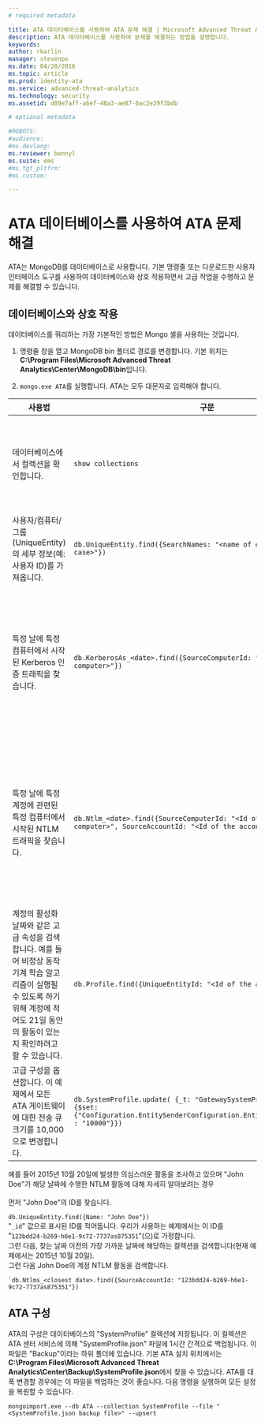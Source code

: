 ```yaml
---
# required metadata

title: ATA 데이터베이스를 사용하여 ATA 문제 해결 | Microsoft Advanced Threat Analytics
description: ATA 데이터베이스를 사용하여 문제를 해결하는 방법을 설명합니다. 
keywords:
author: rkarlin
manager: stevenpo
ms.date: 04/28/2016
ms.topic: article
ms.prod: identity-ata
ms.service: advanced-threat-analytics
ms.technology: security
ms.assetid: d89e7aff-a6ef-48a3-ae87-6ac2e39f3bdb

# optional metadata

#ROBOTS:
#audience:
#ms.devlang:
ms.reviewer: bennyl
ms.suite: ems
#ms.tgt_pltfrm:
#ms.custom:

---
```


# ATA 데이터베이스를 사용하여 ATA 문제 해결
ATA는 MongoDB를 데이터베이스로 사용합니다.
기본 명령줄 또는 다운로드한 사용자 인터페이스 도구를 사용하여 데이터베이스와 상호 작용하면서 고급 작업을 수행하고 문제를 해결할 수 있습니다.

## 데이터베이스와 상호 작용
데이터베이스를 쿼리하는 가장 기본적인 방법은 Mongo 셸을 사용하는 것입니다.

1.  명령줄 창을 열고 MongoDB bin 폴더로 경로를 변경합니다. 기본 위치는 **C:\Program Files\Microsoft Advanced Threat Analytics\Center\MongoDB\bin**입니다.

2.  `mongo.exe ATA`를 실행합니다. ATA는 모두 대문자로 입력해야 합니다.

|사용법|구문|참고|
|-------------|----------|---------|
|데이터베이스에서 컬렉션을 확인합니다.|`show collections`|트래픽이 데이터베이스에 기록 되는지와 이벤트 4776이 ATA에서 수신되는지를 확인하기 위한 종단 간 테스트로 유용합니다.|
|사용자/컴퓨터/그룹(UniqueEntity)의 세부 정보(예: 사용자 ID)를 가져옵니다.|`db.UniqueEntity.find({SearchNames: "<name of entity in lower case>"})`||
|특정 날에 특정 컴퓨터에서 시작된 Kerberos 인증 트래픽을 찾습니다.|`db.KerberosAs_<date>.find({SourceComputerId: "<Id of the source computer>"})`|&lt;원본 컴퓨터의 ID&gt;를 가져오려면 예제와 같이 UniqueEntity 컬렉션을 쿼리할 수 있습니다.<br /><br />각 네트워크 활동 유형(예: Kerberos 인증)에는 UTC 날짜마다 고유한 컬렉션이 있습니다.|
|특정 날에 특정 계정에 관련된 특정 컴퓨터에서 시작된 NTLM 트래픽을 찾습니다.|`db.Ntlm_<date>.find({SourceComputerId: "<Id of the source computer>", SourceAccountId: "<Id of the account>"})`|&lt;원본 컴퓨터의 ID&gt; 및 &lt;계정의 ID&gt;를 가져오려면 예제와 같이 UniqueEntity 컬렉션을 쿼리할 수 있습니다.<br /><br />각 네트워크 활동 유형(예: NTLM 인증)에는 UTC 날짜마다 고유한 컬렉션이 있습니다.|
|계정의 활성화 날짜와 같은 고급 속성을 검색합니다. 예를 들어 비정상 동작 기계 학습 알고리즘이 실행될 수 있도록 하기 위해 계정에 적어도 21일 동안의 활동이 있는지 확인하려고 할 수 있습니다.|`db.Profile.find({UniqueEntityId: "<Id of the account>")`|&lt;계정의 ID&gt;를 가져오려면 예제와 같이 UniqueEntity 컬렉션을 쿼리할 수 있습니다.<br>계정이 활성 상태인 날짜를 표시하는 속성 이름을 "ActiveDates"라고 합니다.|
|고급 구성을 옵션합니다. 이 예제에서 모든 ATA 게이트웨이에 대한 전송 큐 크기를 10,000으로 변경합니다.|`db.SystemProfile.update( {_t: "GatewaySystemProfile"} ,`<br>`{$set:{"Configuration.EntitySenderConfiguration.EntityBatchBlockMaxSize" : "10000"}})`|`|
예를 들어 2015년 10월 20일에 발생한 의심스러운 활동을 조사하고 있으며 "John Doe"가 해당 날짜에 수행한 NTLM 활동에 대해 자세히 알아보려는 경우<br /><br />먼저 "John Doe"의 ID를 찾습니다.

`db.UniqueEntity.find({Name: "John Doe"})`<br>"`_id`" 값으로 표시된 ID를 적어둡니다. 우리가 사용하는 예제에서는 이 ID를 "`123bdd24-b269-h6e1-9c72-7737as875351`"(으)로 가정합니다.<br>그런 다음, 찾는 날짜 이전의 가장 가까운 날짜에 해당하는 컬렉션을 검색합니다(현재 예제에서는 2015년 10월 20일).<br>그런 다음 John Doe의 계정 NTLM 활동을 검색합니다.


    `db.Ntlms_<closest date>.find({SourceAccountId: "123bdd24-b269-h6e1-9c72-7737as875351"})
## ATA 구성
ATA의 구성은 데이터베이스의 "SystemProfile" 컬렉션에 저장됩니다.
이 컬렉션은 ATA 센터 서비스에 의해 "SystemProfile.json" 파일에 1시간 간격으로 백업됩니다. 이 파일은 "Backup"이라는 하위 폴더에 있습니다. 기본 ATA 설치 위치에서는 **C:\Program Files\Microsoft Advanced Threat Analytics\Center\Backup\SystemProfile.json**에서 찾을 수 있습니다. ATA를 대폭 변경할 경우에는 이 파일을 백업하는 것이 좋습니다.
다음 명령을 실행하여 모든 설정을 복원할 수 있습니다.

`mongoimport.exe --db ATA --collection SystemProfile --file "<SystemProfile.json backup file>" --upsert`


<!--HONumber=Apr16_HO2-->


